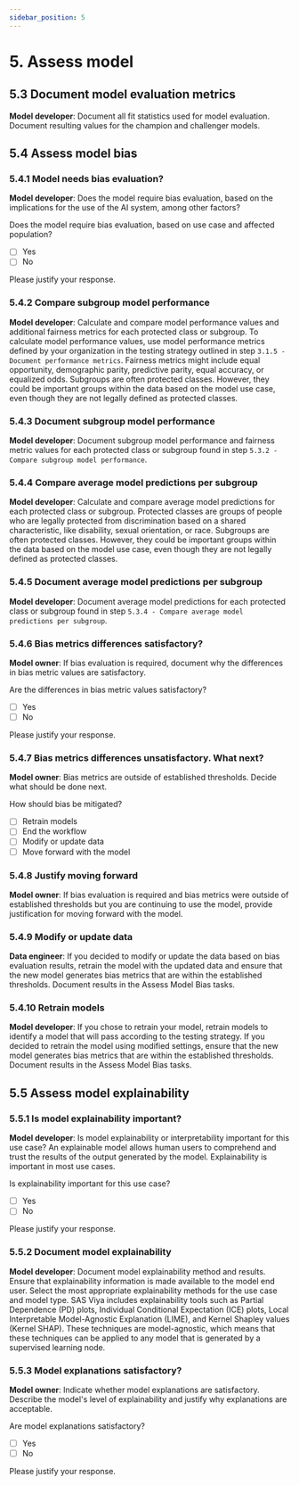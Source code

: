 ```yaml
---
sidebar_position: 5
---
```


# 5. Assess model

## 5.3 Document model evaluation metrics
**Model developer**: Document all fit statistics used for model evaluation.
Document resulting values for the champion and challenger models.

## 5.4 Assess model bias

### 5.4.1 Model needs bias evaluation?
**Model developer**: Does the model require bias evaluation, based on the implications for the use of the AI system, among other factors?

Does the model require bias evaluation, based on use case and affected population?

* [ ] Yes
* [ ] No

Please justify your response.

### 5.4.2 Compare subgroup model performance
**Model developer**: Calculate and compare model performance values and additional fairness metrics for each protected class or subgroup.
To calculate model performance values, use model performance metrics defined by your organization in the testing strategy outlined in step
`3.1.5 - Document performance metrics`.
Fairness metrics might include equal opportunity, demographic parity, predictive parity, equal accuracy, or equalized odds. Subgroups are often protected classes.
However, they could be important groups within the data based on the model use case, even though they are not legally defined as protected classes.

### 5.4.3 Document subgroup model performance
**Model developer**: Document subgroup model performance and fairness metric values for each protected class or subgroup found in step `5.3.2 - Compare subgroup model performance`.

### 5.4.4 Compare average model predictions per subgroup
**Model developer**: Calculate and compare average model predictions for each protected class or subgroup.
Protected classes are groups of people who are legally protected from discrimination based on a shared characteristic, like disability, sexual orientation, or race.
Subgroups are often protected classes.
However, they could be important groups within the data based on the model use case, even though they are not legally defined as protected classes.

### 5.4.5 Document average model predictions per subgroup
**Model developer**: Document average model predictions for each protected class or subgroup found in step `5.3.4 - Compare average model predictions per subgroup`.

### 5.4.6 Bias metrics differences satisfactory?
**Model owner**: If bias evaluation is required, document why the differences in bias metric values are satisfactory.

Are the differences in bias metric values satisfactory?

* [ ] Yes
* [ ] No

Please justify your response.

### 5.4.7 Bias metrics differences unsatisfactory. What next?
**Model owner**: Bias metrics are outside of established thresholds.
Decide what should be done next.

How should bias be mitigated?

* [ ] Retrain models
* [ ] End the workflow
* [ ] Modify or update data
* [ ] Move forward with the model

### 5.4.8 Justify moving forward
**Model owner**: If bias evaluation is required and bias metrics were outside of established thresholds but you are continuing to use the model, provide justification for moving forward with the model.

### 5.4.9 Modify or update data
**Data engineer**: If you decided to modify or update the data based on bias evaluation results, retrain the model with the updated data and ensure that the new model generates bias metrics that are within the established thresholds.
Document results in the Assess Model Bias tasks.

### 5.4.10 Retrain models
**Model developer**: If you chose to retrain your model, retrain models to identify a model that will pass according to the testing strategy.
If you decided to retrain the model using modified settings, ensure that the new model generates bias metrics that are within the established thresholds.
Document results in the Assess Model Bias tasks.

## 5.5 Assess model explainability

### 5.5.1 Is model explainability important?
**Model developer**: Is model explainability or interpretability important for this use case?
An explainable model allows human users to comprehend and trust the results of the output generated by the model.
Explainability is important in most use cases.

Is explainability important for this use case?

* [ ] Yes
* [ ] No

Please justify your response.

### 5.5.2 Document model explainability
**Model developer**: Document model explainability method and results.
Ensure that explainability information is made available to the model end user.
Select the most appropriate explainability methods for the use case and model type.
SAS Viya includes explainability tools such as Partial Dependence (PD) plots, Individual Conditional Expectation (ICE) plots, Local Interpretable Model-Agnostic Explanation (LIME), and Kernel Shapley values (Kernel SHAP).
These techniques are model-agnostic, which means that these techniques can be applied to any model that is generated by a supervised learning node.

### 5.5.3 Model explanations satisfactory?
**Model owner**: Indicate whether model explanations are satisfactory.
Describe the model's level of explainability and justify why explanations are acceptable.

Are model explanations satisfactory?

* [ ] Yes
* [ ] No

Please justify your response.
